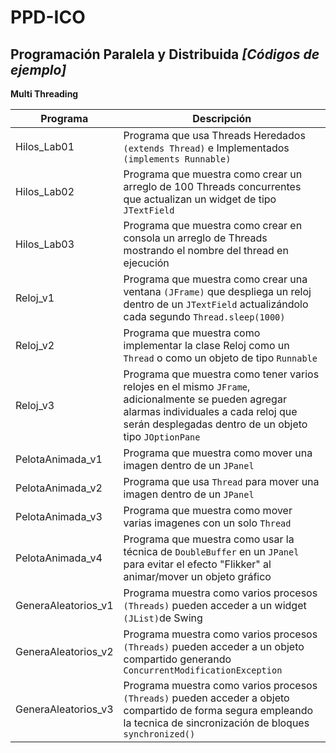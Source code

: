 
# PPD-ICO
## Programación Paralela y Distribuida _[Códigos de ejemplo]_

**Multi Threading**

|Programa|Descripción|
|--|--|
| Hilos_Lab01 |Programa que usa Threads Heredados ```(extends Thread)``` e Implementados ```(implements Runnable)``` |
|Hilos_Lab02 |Programa que muestra como crear un arreglo de 100 Threads concurrentes que actualizan un widget de tipo ```JTextField```|
|Hilos_Lab03|Programa que muestra como crear en consola un arreglo de Threads mostrando el nombre del thread en ejecución|
|Reloj_v1|Programa que muestra como crear una ventana ```(JFrame)``` que despliega un reloj dentro de un ```JTextField``` actualizándolo cada segundo ```Thread.sleep(1000)```|
|Reloj_v2|Programa que muestra como implementar la clase Reloj como un ```Thread``` o como un objeto de tipo ```Runnable```|
|Reloj_v3|Programa que muestra como tener varios relojes en el mismo ```JFrame```, adicionalmente se pueden agregar alarmas individuales a cada reloj que serán desplegadas dentro de un objeto tipo ```JOptionPane```|
|PelotaAnimada_v1|Programa que muestra como mover una imagen dentro de un ```JPanel```|
|PelotaAnimada_v2|Programa que usa ```Thread``` para mover una imagen dentro de un ```JPanel```|
|PelotaAnimada_v3|Programa que muestra como mover varias imagenes con un solo ```Thread```|
|PelotaAnimada_v4|Programa que muestra como usar la técnica de ```DoubleBuffer``` en un  ```JPanel``` para evitar el efecto "Flikker" al animar/mover un objeto gráfico|
|GeneraAleatorios_v1|Programa muestra como varios procesos ```(Threads)``` pueden acceder a un widget ``` (JList)```de Swing|
|GeneraAleatorios_v2|Programa muestra como varios procesos ```(Threads)``` pueden acceder a un objeto compartido generando ```ConcurrentModificationException```|
|GeneraAleatorios_v3|Programa muestra como varios procesos ```(Threads)``` pueden acceder a objeto compartido de forma segura empleando la tecnica de sincronización de bloques ```synchronized()```|
